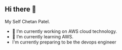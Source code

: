 ## Hi there 👋

My Self Chetan Patel.<br>


- 🔭 I’m currently working on AWS cloud technology.
- 🌱 I’m currently learning AWS.
- I'm currently preparing to be the devops engineer

<!--
**Chetan241096/Chetan241096** is a ✨ _special_ ✨ repository because its `README.md` (this file) appears on your GitHub profile.

Here are some ideas to get you started:

-->

